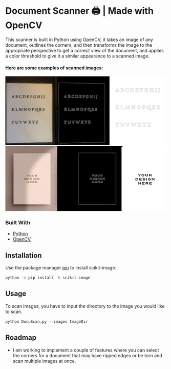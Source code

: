 # Document Scanner 🖨️ | Made with OpenCV


This scanner is built in Python using OpenCV, it takes an image of any document, outlines the corners, and then transforms the image to the appropriate perspective to get a correct view of the document, and applies a color threshold to give it a similar appearance to a scanned image.


#### Here are some examples of scanned images:

![Screenshot](example1.PNG)
![Screenshot](example2.PNG)

### Built With

- [Python](https://www.python.org/)
- [OpenCV](https://opencv.org/)

## Installation

Use the package manager [pip](https://pip.pypa.io/en/stable/) to install scikit-image.

```bash
python -m pip install -U scikit-image
```

## Usage

To scan images, you have to input the directory to the image you would like to scan.
```python
python DocuScan.py --images ImageDir
```

## Roadmap
- I am working to implement a couple of features where you can select the corners for a document that may have ripped edges or be torn and scan multiple images at once.
